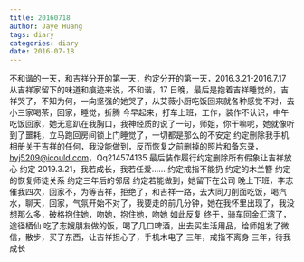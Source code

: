 ```yaml
---
title: 20160718
author: Jaye Huang
tags: diary
categories: diary
date: 2016-07-18
---
```


不和谐的一天，和吉祥分开的第一天，约定分开的第一天，2016.3.21-2016.7.17
从吉祥家留下的味道和痕迹来说，不和谐，17 日晚，最后是抱着吉祥睡觉的，吉祥哭了，不知为何，一向坚强的她哭了，从艾薇小厨吃饭回来就各种感觉不对，去小三家喝茶，回家，睡觉，折腾
今早起来，打车上班，工作，装作不认识，中午吃饭回家，她无意趴在我胸口，我神经质的说了一句，师姐，你干嘛呢，她就像听到了噩耗，立马跑回房间锁上门睡觉了，一切都是那么的不安定
约定删除我手机相册关于吉祥的任何，我没能做到，反而恢复之前删掉的照片和备忘录，hyj5209@icould.com，Qq214574135 最后装作履行约定删除所有假象让吉祥放心
约定 2019.3.21，我若成长，我若任爱……
约定戒指不能扔
约定的木兰簪
约定的恢复师徒关系
约定三年后的邻居
约定若能做到，她留下在公司
晚上下班，李志催我四次，回家不，为等吉祥，拒绝了，和吉祥一路，去大同刀削面吃饭，喝汽水，聊天，回家，气氛开始不对了，我要走的前几分钟，她在我怀里出现了，我没想那么多，破格抱住她，吻她，抱住她，吻她
如此反复
终于，骑车回金汇湾了，途径栖仙
吃了志嫂朋友做的饭，喝了几口啤酒，出去买生活用品，给师姐发了微信，散步，买了东西，让吉祥担心了，手机木电了
三年，戒指不离身
三年，待我成长
